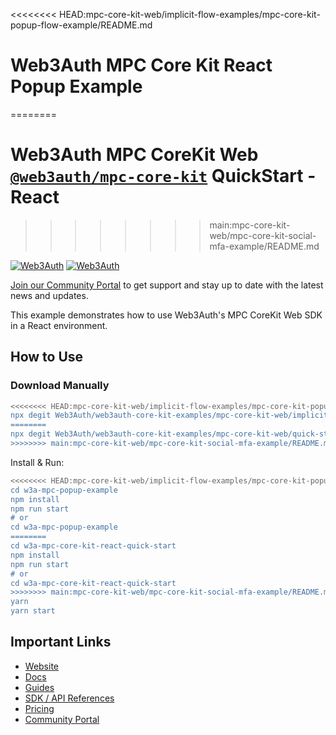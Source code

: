 <<<<<<<< HEAD:mpc-core-kit-web/implicit-flow-examples/mpc-core-kit-popup-flow-example/README.md
# Web3Auth MPC Core Kit React Popup Example
========
# Web3Auth MPC CoreKit Web [`@web3auth/mpc-core-kit`](https://web3auth.io/docs/sdk/core-kit/mpc-core-kit) QuickStart - React
>>>>>>>> main:mpc-core-kit-web/mpc-core-kit-social-mfa-example/README.md

[![Web3Auth](https://img.shields.io/badge/Web3Auth-SDK-blue)](https://web3auth.io/docs/sdk/core-kit/mpc-core-kit)
[![Web3Auth](https://img.shields.io/badge/Web3Auth-Community-cyan)](https://community.web3auth.io)

[Join our Community Portal](https://community.web3auth.io/) to get support and stay up to date with the latest news and updates.

This example demonstrates how to use Web3Auth's MPC CoreKit Web SDK in a React environment.

## How to Use

### Download Manually

```bash
<<<<<<<< HEAD:mpc-core-kit-web/implicit-flow-examples/mpc-core-kit-popup-flow-example/README.md
npx degit Web3Auth/web3auth-core-kit-examples/mpc-core-kit-web/implicit-flow-examples/mpc-core-kit-popup-flow-example w3a-mpc-popup-example
========
npx degit Web3Auth/web3auth-core-kit-examples/mpc-core-kit-web/quick-starts/mpc-core-kit-react-quick-start w3a-mpc-core-kit-react-quick-start
>>>>>>>> main:mpc-core-kit-web/mpc-core-kit-social-mfa-example/README.md
```

Install & Run:

```bash
<<<<<<<< HEAD:mpc-core-kit-web/implicit-flow-examples/mpc-core-kit-popup-flow-example/README.md
cd w3a-mpc-popup-example
npm install
npm run start
# or
cd w3a-mpc-popup-example
========
cd w3a-mpc-core-kit-react-quick-start
npm install
npm run start
# or
cd w3a-mpc-core-kit-react-quick-start
>>>>>>>> main:mpc-core-kit-web/mpc-core-kit-social-mfa-example/README.md
yarn
yarn start
```

## Important Links

- [Website](https://web3auth.io)
- [Docs](https://web3auth.io/docs)
- [Guides](https://web3auth.io/docs/content-hub?type=guides)
- [SDK / API References](https://web3auth.io/docs/sdk)
- [Pricing](https://web3auth.io/pricing.html)
- [Community Portal](https://community.web3auth.io)

